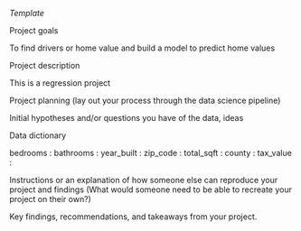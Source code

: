 *Template*

Project goals

To find drivers or home value and build a model to predict home values

Project description

This is a regression project

Project planning (lay out your process through the data science pipeline)

Initial hypotheses and/or questions you have of the data, ideas

Data dictionary


bedrooms : 
bathrooms : 
year_built : 
zip_code :
total_sqft : 
county :
tax_value :



Instructions or an explanation of how someone else can reproduce your project and findings (What would someone need to be able to recreate your project on their own?)

Key findings, recommendations, and takeaways from your project.
